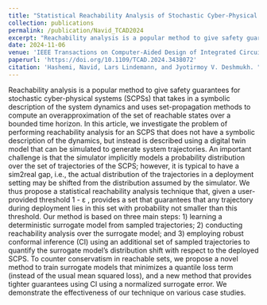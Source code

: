 ```yaml
---
title: "Statistical Reachability Analysis of Stochastic Cyber-Physical Systems Under Distribution Shift"
collection: publications
permalink: /publication/Navid_TCAD2024
excerpt: "Reachability analysis is a popular method to give safety guarantees for stochastic cyber-physical systems (SCPSs) that takes in a symbolic description of the system dynamics and uses set-propagation methods to compute an overapproximation of the set of reachable states over a bounded time horizon. In this article, we investigate the problem of performing reachability analysis for an SCPS that does not have a symbolic description of the dynamics, but instead is described using a digital twin model that can be simulated to generate system trajectories. An important challenge is that the simulator implicitly models a probability distribution over the set of trajectories of the SCPS; however, it is typical to have a sim2real gap, i.e., the actual distribution of the trajectories in a deployment setting may be shifted from the distribution assumed by the simulator. We thus propose a statistical reachability analysis technique that, given a user-provided threshold 1 - ε , provides a set that guarantees that any trajectory during deployment lies in this set with probability not smaller than this threshold. Our method is based on three main steps: 1) learning a deterministic surrogate model from sampled trajectories; 2) conducting reachability analysis over the surrogate model; and 3) employing robust conformal inference (CI) using an additional set of sampled trajectories to quantify the surrogate model’s distribution shift with respect to the deployed SCPS. To counter conservatism in reachable sets, we propose a novel method to train surrogate models that minimizes a quantile loss term (instead of the usual mean squared loss), and a new method that provides tighter guarantees using CI using a normalized surrogate error. We demonstrate the effectiveness of our technique on various case studies."
date: 2024-11-06
venue: 'IEEE Transactions on Computer-Aided Design of Integrated Circuits and Systems'
paperurl: 'https://doi.org/10.1109/TCAD.2024.3438072'
citation: 'Hashemi, Navid, Lars Lindemann, and Jyotirmoy V. Deshmukh. "Statistical reachability analysis of stochastic cyber-physical systems under distribution shift." IEEE Transactions on Computer-Aided Design of Integrated Circuits and Systems 43.11 (2024): 4250-4261.'
---
```

Reachability analysis is a popular method to give safety guarantees for stochastic cyber-physical systems (SCPSs) that takes in a symbolic description of the system dynamics and uses set-propagation methods to compute an overapproximation of the set of reachable states over a bounded time horizon. In this article, we investigate the problem of performing reachability analysis for an SCPS that does not have a symbolic description of the dynamics, but instead is described using a digital twin model that can be simulated to generate system trajectories. An important challenge is that the simulator implicitly models a probability distribution over the set of trajectories of the SCPS; however, it is typical to have a sim2real gap, i.e., the actual distribution of the trajectories in a deployment setting may be shifted from the distribution assumed by the simulator. We thus propose a statistical reachability analysis technique that, given a user-provided threshold 1 - ε , provides a set that guarantees that any trajectory during deployment lies in this set with probability not smaller than this threshold. Our method is based on three main steps: 1) learning a deterministic surrogate model from sampled trajectories; 2) conducting reachability analysis over the surrogate model; and 3) employing robust conformal inference (CI) using an additional set of sampled trajectories to quantify the surrogate model’s distribution shift with respect to the deployed SCPS. To counter conservatism in reachable sets, we propose a novel method to train surrogate models that minimizes a quantile loss term (instead of the usual mean squared loss), and a new method that provides tighter guarantees using CI using a normalized surrogate error. We demonstrate the effectiveness of our technique on various case studies.

